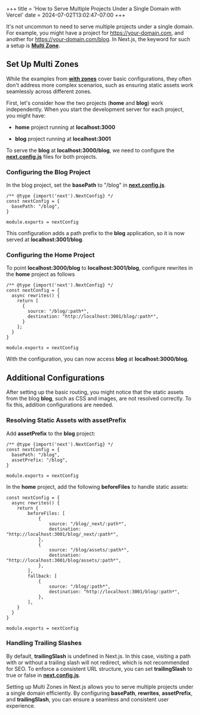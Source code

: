 +++
title = 'How to Serve Multiple Projects Under a Single Domain with Vercel'
date = 2024-07-02T13:02:47-07:00
+++

It's not uncommon to need to serve multiple projects under a single domain. For example, you might have a project for https://your-domain.com, and another for https://your-domain.com/blog. In Next.js, the keyword for such a setup is [**Multi Zone**](https://nextjs.org/docs/pages/building-your-application/deploying/multi-zones).

## Set Up Multi Zones

While the examples from [**with zones**](https://github.com/vercel/next.js/tree/canary/examples/with-zones) cover basic configurations, they often don't address more complex scenarios, such as ensuring static assets work seamlessly across different zones.

First, let's consider how the two projects (**home** and **blog**) work independently. When you start the development server for each project, you might have:

- **home** project running at **localhost:3000**

- **blog** project running at **localhost:3001**

To serve the **blog** at **localhost:3000/blog**, we need to configure the [**next.config.js**](https://nextjs.org/docs/pages/api-reference/next-config-js) files for both projects.

### Configuring the Blog Project

In the blog project, set the **basePath** to "/blog" in [**next.config.js**](https://nextjs.org/docs/pages/api-reference/next-config-js).

```
/** @type {import('next').NextConfig} */
const nextConfig = {
  basePath: "/blog",
}

module.exports = nextConfig
```

This configuration adds a path prefix to the **blog** application, so it is now served at **localhost:3001/blog**.

### Configuring the Home Project

To point **localhost:3000/blog** to **localhost:3001/blog**, configure rewrites in the **home** project as follows

```
/** @type {import('next').NextConfig} */
const nextConfig = {
  async rewrites() {
    return [
      {
        source: "/blog/:path*",
        destination: "http://localhost:3001/blog/:path*",
      }
    ];
  }
}

module.exports = nextConfig
```

With the configuration, you can now access **blog** at **localhost:3000/blog**.

## Additional Configurations

After setting up the basic routing, you might notice that the static assets from the blog **blog**, such as CSS and images, are not resolved correctly. To fix this, addition configurations are needed.

### Resolving Static Assets with assetPrefix

Add **assetPrefix** to the **blog** project:

```
/** @type {import('next').NextConfig} */
const nextConfig = {
  basePath: "/blog",
  assetPrefix: "/blog",
}

module.exports = nextConfig
```

In the **home** project, add the following **beforeFiles** to handle static assets:

```
const nextConfig = {
  async rewrites() {
    return {
        beforeFiles: [
            {
                source: "/blog/_next/:path*",
                destination: "http://localhost:3001/blog/_next/:path*",
            },
            {
                source: "/blog/assets/:path*",
                destination: "http://localhost:3001/blog/assets/:path*",
            },
        ],
        fallback: [
            {
                source: "/blog/:path*",
                destination: "http://localhost:3001/blog/:path*",
            },
        ],
    }
  }
}

module.exports = nextConfig
```

### Handling Trailing Slashes

By default, **trailingSlash** is undefined in Next.js. In this case, visiting a path with or without a trailing slash will not redirect, which is not recommended for SEO. To enforce a consistent URL structure, you can set **trailingSlash** to true or false in [**next.config.js**](https://nextjs.org/docs/pages/api-reference/next-config-js).

Setting up Multi Zones in Next.js allows you to serve multiple projects under a single domain efficiently. By configuring **basePath**, **rewrites**, **assetPrefix**, and **trailingSlash**, you can ensure a seamless and consistent user experience.
